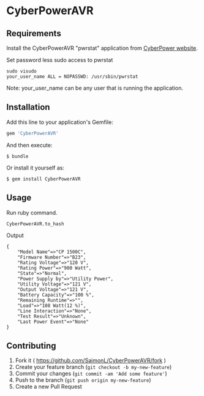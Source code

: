 # CyberPowerAVR

## Requirements

Install the CyberPowerAVR "pwrstat" application from
[CyberPower website](http://www.cyberpowersystems.com/products/management-software/ppl.html).

Set password less sudo access to pwrstat

    sudo visudo
    your_user_name ALL = NOPASSWD: /usr/sbin/pwrstat

Note: your_user_name can be any user that is running the application.

## Installation

Add this line to your application's Gemfile:

```ruby
gem 'CyberPowerAVR'
```

And then execute:

    $ bundle

Or install it yourself as:

    $ gem install CyberPowerAVR

## Usage

Run ruby command.

    CyberPowerAVR.to_hash

Output

    {
        "Model Name"=>"CP 1500C",
        "Firmware Number"=>"B23",
        "Rating Voltage"=>"120 V",
        "Rating Power"=>"900 Watt",
        "State"=>"Normal",
        "Power Supply by"=>"Utility Power",
        "Utility Voltage"=>"121 V",
        "Output Voltage"=>"121 V",
        "Battery Capacity"=>"100 %",
        "Remaining Runtime"=>"",
        "Load"=>"108 Watt(12 %)",
        "Line Interaction"=>"None",
        "Test Result"=>"Unknown",
        "Last Power Event"=>"None"
    }

## Contributing

1. Fork it ( https://github.com/SaimonL/CyberPowerAVR/fork )
2. Create your feature branch (`git checkout -b my-new-feature`)
3. Commit your changes (`git commit -am 'Add some feature'`)
4. Push to the branch (`git push origin my-new-feature`)
5. Create a new Pull Request
